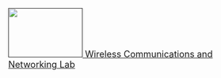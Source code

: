 <div>
				<a href="" class="logo">
				<span class="symbol"><img src="https://github.com/Mingqi-Yuan/RGB-Allocation-Based-on-RL/blob/master/cuhksz.svg" alt="" style="width:150px;height:100px;"></span><span class="title"><font size="4">
				Wireless Communications and Networking Lab</font></span>
        			</a>
</div>
        

